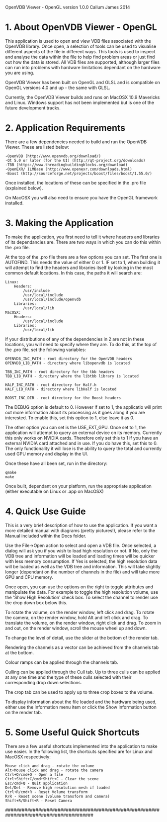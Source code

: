 OpenVDB Viewer - OpenGL
version 1.0.0 
Callum James 2014

# 1. About OpenVDB Viewer - OpenGL

This application is used to open and view VDB files associated with the OpenVDB
library. Once open, a selection of tools can be used to visualise different
aspects of the file in different ways. This tools is used to inspect and analyse the
data within the file to help find problem areas or just find out how the data is stored.
All VDB files are supported, although larger files can run into problems with hardware
limitations dependant on the hardware you are using.

OpenVDB Viewer has been built on OpenGL and GLSL and is compatible on OpenGL versions 
4.0 and up - the same with GLSL.

Currently, the OpenVDB Viewer builds and runs on MacOSX 10.9 Mavericks and Linux.
Windows support has not been implemented but is one of the future development tracks.

# 2. Application Requirements

There are a few dependencies needed to build and run the OpenVDB Viewer. These are 
listed below:

	-OpenVDB (http://www.openvdb.org/download/)
	-Qt 5.0 or later (for the UI) (http://qt-project.org/downloads)
	-TBB (https://www.threadingbuildingblocks.org/download)
	-OpenEXR/ ILMBase (http://www.openexr.com/downloads.html)
	-Boost (http://sourceforge.net/projects/boost/files/boost/1.55.0/)

Once installed, the locations of these can be specified in the .pro file (explained
below).

On MacOSX you will also need to ensure you have the OpenGL framework installed.

# 3. Making the Application

To make the application, you first need to tell it where headers and libraries of its
dependancies are. There are two ways in which you can do this within the .pro file.

At the top of the .pro file there are a few options you can set. The first one is
AUTOFIND. This needs the value of either 0 or 1. IF set to 1, when building it will
attempt to find the headers and libraries itself by looking in the most common default
locations. In this case, the paths it will search are:

	Linux:
		Headers:
			/usr/include
			/usr/local/include
			/usr/local/include/openvdb
		Libraries:
			/usr/local/lib
	MacOSX:
		Headers:
			/usr/local/include
		Libraries:
			/usr/local/lib

If your distributions of any of the dependencies in 2 are not in these locations, you
will need to specify where they are. To do this, at the top of the .pro file, set the
following variables:

	OPENVDB_INC_PATH - root directory for the OpenVDB headers
	OPENVDB_LIB_PATH - directory where libopenvdb is located

	TBB_INC_PATH - root directory for the tbb headers
	TBB_LIB_PATH - directory where the libtbb library is located

	HALF_INC_PATH - root directory for Half.h
	HALF_LIB_PATH - directory where libHalf is located

	BOOST_INC_DIR - root directory for the Boost headers

The DEBUG option is default to 0. However if set to 1, the applicatio  will print out
more information about its processing as it goes along if you are interested. To
enable this, set this option to 1, else leave it as 0.

The other option you can set is the USE_EXT_GPU. Once set to 1, the application will
attempt to query an external device on its memory. Currently this only works on NVIDIA
cards. Therefore only set this to 1 if you have an external NVIDIA card attached and 
in use. If you do have this, set this to 0. The only functionality it will lose is the
ability to query the total and currently used GPU memory and display in the UI.

Once these have all been set, run in the directory:

	qmake
	make

Once built, dependant on your platform, run the appropriate application (either
executable on Linux or .app on MacOSX)

# 4. Quick Use Guide

This is a very brief description of how to use the application. If you want a more
detailed manual with diagrams (pretty pictures!), please refer to the Manual included
within the Docs folder.

Use the File->Open action to select and open a VDB file. Once selected, a dialog will
ask you if you wish to load high resolution or not. If No, only the VDB tree and
information will be loaded and loading times will be quicker with less memory
consumption. If Yes is selected, the high resolution data will be loaded as well as
the VDB tree and information. This will take slightly longer (dependant on the number of
channels in the file) and will take more GPU and CPU memory.

Once open, you can use the options on the right to toggle attributes and manipulate
the data. For example to toggle the high resolution volume, use the 'Show High Resolution'
check box. To select the channel to render use the drop down box below this.

To rotate the volume, on the render window, left click and drag. To rotate the camera,
on the render window, hold Alt and left click and drag. To translate the volume,
on the render window, right click and drag. To zoom in and out, on the render window,
scroll the mouse wheel up and down.

To change the level of detail, use the slider at the bottom of the render tab.

Rendering the channels as a vector can be achieved from the channels tab at the bottom.

Colour ramps can be applied through the channels tab.

Culling can be applied through the Cull tab. Up to three culls can be applied at any
one time and the type of these culls selected with their corresponding drop down
selections.

The crop tab can be used to apply up to three crop boxes to the volume.

To display information about the file loaded and the hardware being used, either use
the Information menu item or click the Show Information button on the render tab.

# 5. Some Useful Quick Shortcuts

There are a few useful shortcuts implemented into the application to make use easier.
In the following list, the shortcuts specified are for Linux and MacOSX respectively:

	Mouse click and drag - rotate the volume
	Alt+Mouse click and drag - rotate the camera
	Ctrl+O/cmd+O - Open a file
	Ctrl+Shift+C/cmd+Shift+C - Clear the scene
	Esc/cmd+Q - Quit application
	Del/Del - Remove high resolution mesh if loaded
	Ctrl+R/cmd+R - Reset Volume transform
	R/R - Reset scene (volume transform and camera)
	Shift+R/Shift+R - Reset Camera
		
########################################################################################
